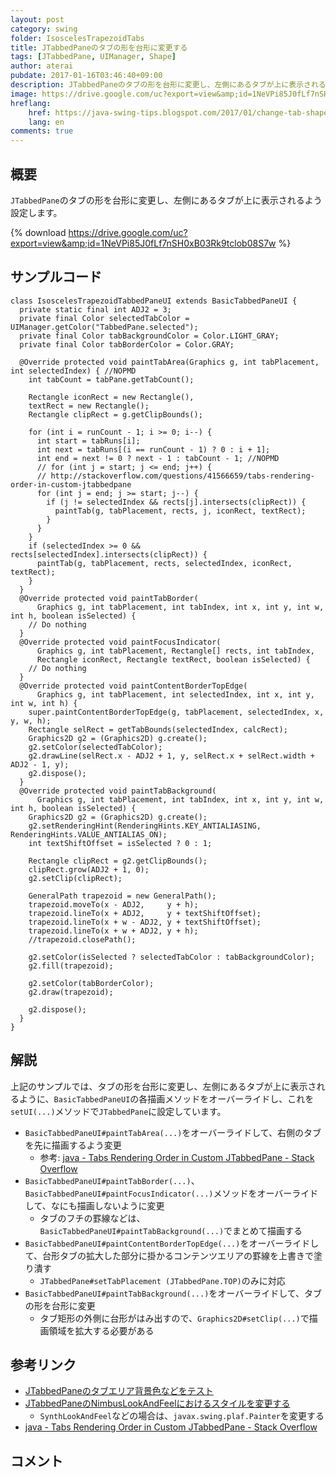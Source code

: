 ```yaml
---
layout: post
category: swing
folder: IsoscelesTrapezoidTabs
title: JTabbedPaneのタブの形を台形に変更する
tags: [JTabbedPane, UIManager, Shape]
author: aterai
pubdate: 2017-01-16T03:46:40+09:00
description: JTabbedPaneのタブの形を台形に変更し、左側にあるタブが上に表示されるよう設定します。
image: https://drive.google.com/uc?export=view&amp;id=1NeVPi85J0fLf7nSH0xB03Rk9tclob08S7w
hreflang:
    href: https://java-swing-tips.blogspot.com/2017/01/change-tab-shape-of-jtabbedpane-to.html
    lang: en
comments: true
---
```

## 概要
`JTabbedPane`のタブの形を台形に変更し、左側にあるタブが上に表示されるよう設定します。

{% download https://drive.google.com/uc?export=view&amp;id=1NeVPi85J0fLf7nSH0xB03Rk9tclob08S7w %}

## サンプルコード
<pre class="prettyprint"><code>class IsoscelesTrapezoidTabbedPaneUI extends BasicTabbedPaneUI {
  private static final int ADJ2 = 3;
  private final Color selectedTabColor = UIManager.getColor("TabbedPane.selected");
  private final Color tabBackgroundColor = Color.LIGHT_GRAY;
  private final Color tabBorderColor = Color.GRAY;

  @Override protected void paintTabArea(Graphics g, int tabPlacement, int selectedIndex) { //NOPMD
    int tabCount = tabPane.getTabCount();

    Rectangle iconRect = new Rectangle(),
    textRect = new Rectangle();
    Rectangle clipRect = g.getClipBounds();

    for (int i = runCount - 1; i &gt;= 0; i--) {
      int start = tabRuns[i];
      int next = tabRuns[(i == runCount - 1) ? 0 : i + 1];
      int end = next != 0 ? next - 1 : tabCount - 1; //NOPMD
      // for (int j = start; j &lt;= end; j++) {
      // http://stackoverflow.com/questions/41566659/tabs-rendering-order-in-custom-jtabbedpane
      for (int j = end; j &gt;= start; j--) {
        if (j != selectedIndex &amp;&amp; rects[j].intersects(clipRect)) {
          paintTab(g, tabPlacement, rects, j, iconRect, textRect);
        }
      }
    }
    if (selectedIndex &gt;= 0 &amp;&amp; rects[selectedIndex].intersects(clipRect)) {
      paintTab(g, tabPlacement, rects, selectedIndex, iconRect, textRect);
    }
  }
  @Override protected void paintTabBorder(
      Graphics g, int tabPlacement, int tabIndex, int x, int y, int w, int h, boolean isSelected) {
    // Do nothing
  }
  @Override protected void paintFocusIndicator(
      Graphics g, int tabPlacement, Rectangle[] rects, int tabIndex,
      Rectangle iconRect, Rectangle textRect, boolean isSelected) {
    // Do nothing
  }
  @Override protected void paintContentBorderTopEdge(
      Graphics g, int tabPlacement, int selectedIndex, int x, int y, int w, int h) {
    super.paintContentBorderTopEdge(g, tabPlacement, selectedIndex, x, y, w, h);
    Rectangle selRect = getTabBounds(selectedIndex, calcRect);
    Graphics2D g2 = (Graphics2D) g.create();
    g2.setColor(selectedTabColor);
    g2.drawLine(selRect.x - ADJ2 + 1, y, selRect.x + selRect.width + ADJ2 - 1, y);
    g2.dispose();
  }
  @Override protected void paintTabBackground(
      Graphics g, int tabPlacement, int tabIndex, int x, int y, int w, int h, boolean isSelected) {
    Graphics2D g2 = (Graphics2D) g.create();
    g2.setRenderingHint(RenderingHints.KEY_ANTIALIASING, RenderingHints.VALUE_ANTIALIAS_ON);
    int textShiftOffset = isSelected ? 0 : 1;

    Rectangle clipRect = g2.getClipBounds();
    clipRect.grow(ADJ2 + 1, 0);
    g2.setClip(clipRect);

    GeneralPath trapezoid = new GeneralPath();
    trapezoid.moveTo(x - ADJ2,     y + h);
    trapezoid.lineTo(x + ADJ2,     y + textShiftOffset);
    trapezoid.lineTo(x + w - ADJ2, y + textShiftOffset);
    trapezoid.lineTo(x + w + ADJ2, y + h);
    //trapezoid.closePath();

    g2.setColor(isSelected ? selectedTabColor : tabBackgroundColor);
    g2.fill(trapezoid);

    g2.setColor(tabBorderColor);
    g2.draw(trapezoid);

    g2.dispose();
  }
}
</code></pre>

## 解説
上記のサンプルでは、タブの形を台形に変更し、左側にあるタブが上に表示されるように、`BasicTabbedPaneUI`の各描画メソッドをオーバーライドし、これを`setUI(...)`メソッドで`JTabbedPane`に設定しています。

- `BasicTabbedPaneUI#paintTabArea(...)`をオーバーライドして、右側のタブを先に描画するよう変更
    - 参考: [java - Tabs Rendering Order in Custom JTabbedPane - Stack Overflow](http://stackoverflow.com/questions/41566659/tabs-rendering-order-in-custom-jtabbedpane)
- `BasicTabbedPaneUI#paintTabBorder(...)`、`BasicTabbedPaneUI#paintFocusIndicator(...)`メソッドをオーバーライドして、なにも描画しないように変更
    - タブのフチの罫線などは、`BasicTabbedPaneUI#paintTabBackground(...)`でまとめて描画する
- `BasicTabbedPaneUI#paintContentBorderTopEdge(...)`をオーバーライドして、台形タブの拡大した部分に掛かるコンテンツエリアの罫線を上書きで塗り潰す
    - `JTabbedPane#setTabPlacement (JTabbedPane.TOP)`のみに対応
- `BasicTabbedPaneUI#paintTabBackground(...)`をオーバーライドして、タブの形を台形に変更
    - タブ矩形の外側に台形がはみ出すので、`Graphics2D#setClip(...)`で描画領域を拡大する必要がある

<!-- dummy comment line for breaking list -->

## 参考リンク
- [JTabbedPaneのタブエリア背景色などをテスト](http://ateraimemo.com/Swing/TabAreaBackground.html)
- [JTabbedPaneのNimbusLookAndFeelにおけるスタイルを変更する](http://ateraimemo.com/Swing/NimbusTabbedPanePainter.html)
    - `SynthLookAndFeel`などの場合は、`javax.swing.plaf.Painter`を変更する
- [java - Tabs Rendering Order in Custom JTabbedPane - Stack Overflow](https://stackoverflow.com/questions/41566659/tabs-rendering-order-in-custom-jtabbedpane)

<!-- dummy comment line for breaking list -->

## コメント
